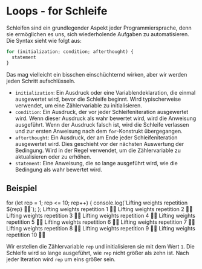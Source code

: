 # Loops - for Schleife

<show-structure depth="2" />

Schleifen sind ein grundlegender Aspekt jeder Programmiersprache, denn sie ermöglichen es uns, sich wiederholende Aufgaben zu automatisieren. Die
Syntax sieht wie folgt aus:

```Javascript
for (initialization; condition; afterthought) {
  statement
}
```

Das mag vielleicht ein bisschen einschüchternd wirken, aber wir werden jeden Schritt aufschlüsseln.

- `initialization`: Ein Ausdruck oder eine Variablendeklaration, die einmal ausgewertet wird, bevor die Schleife beginnt. Wird typischerweise
  verwendet, um eine Zählervariable zu initialisieren.
- `condition`: Ein Ausdruck, der vor jeder Schleifeniteration ausgewertet wird. Wenn dieser Ausdruck als wahr bewertet wird, wird die Anweisung
  ausgeführt. Wenn der Ausdruck falsch ist, wird die Schleife verlassen und zur ersten Anweisung nach dem `for`-Konstrukt übergegangen.
- `afterthought`: Ein Ausdruck, der am Ende jeder Schleifeniteration ausgewertet wird. Dies geschieht vor der nächsten Auswertung der Bedingung. Wird
  in der Regel verwendet, um die Zählervariable zu aktualisieren oder zu erhöhen.
- `statement`: Eine Anweisung, die so lange ausgeführt wird, wie die Bedingung als wahr bewertet wird.

## Beispiel

<tabs>
    <tab title="JavaScript">
        <code-block lang="javascript">
            for (let rep = 1; rep <= 10; rep++) {
                console.log(`Lifting weights repetition ${rep} 🏋️‍♂️`);
            };
        </code-block>
    </tab>
    <tab title="Output">
        <code-block lang="bash">
            Lifting weights repetition 1 🏋️‍♂️
            Lifting weights repetition 2 🏋️‍♂️
            Lifting weights repetition 3 🏋️‍♂️
            Lifting weights repetition 4 🏋️‍♂️
            Lifting weights repetition 5 🏋️‍♂️
            Lifting weights repetition 6 🏋️‍♂️
            Lifting weights repetition 7 🏋️‍♂️
            Lifting weights repetition 8 🏋️‍♂️
            Lifting weights repetition 9 🏋️‍♂️
            Lifting weights repetition 10 🏋️‍♂️
        </code-block>
    </tab>
</tabs>

Wir erstellen die Zählervariable `rep` und initialisieren sie mit dem Wert `1`. Die Schleife wird so lange ausgeführt, wie `rep` nicht größer als zehn
ist. Nach jeder Iteration wird `rep` um eins größer sein.
